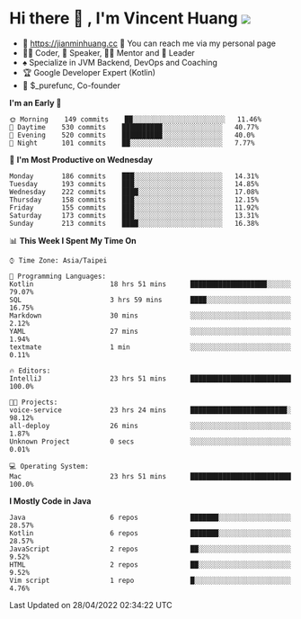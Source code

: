 # Hi there 👋 , I'm Vincent Huang ![](https://komarev.com/ghpvc/?username=Jian-Min-Huang)
- 💎 https://jianminhuang.cc 🙋 You can reach me via my personal page
- 👨‍💻 Coder, 🎤 Speaker, 👨‍🏫 Mentor and 🚀 Leader
- ♠️ Specialize in JVM Backend, DevOps and Coaching
- 🏆 Google Developer Expert (Kotlin)
- 💼 $_purefunc, Co-founder

<!--START_SECTION:waka-->
**I'm an Early 🐤** 

```text
🌞 Morning    149 commits    ██░░░░░░░░░░░░░░░░░░░░░░░   11.46% 
🌆 Daytime    530 commits    ██████████░░░░░░░░░░░░░░░   40.77% 
🌃 Evening    520 commits    ██████████░░░░░░░░░░░░░░░   40.0% 
🌙 Night      101 commits    ██░░░░░░░░░░░░░░░░░░░░░░░   7.77%

```
📅 **I'm Most Productive on Wednesday** 

```text
Monday       186 commits    ███░░░░░░░░░░░░░░░░░░░░░░   14.31% 
Tuesday      193 commits    ███░░░░░░░░░░░░░░░░░░░░░░   14.85% 
Wednesday    222 commits    ████░░░░░░░░░░░░░░░░░░░░░   17.08% 
Thursday     158 commits    ███░░░░░░░░░░░░░░░░░░░░░░   12.15% 
Friday       155 commits    ███░░░░░░░░░░░░░░░░░░░░░░   11.92% 
Saturday     173 commits    ███░░░░░░░░░░░░░░░░░░░░░░   13.31% 
Sunday       213 commits    ████░░░░░░░░░░░░░░░░░░░░░   16.38%

```


📊 **This Week I Spent My Time On** 

```text
⌚︎ Time Zone: Asia/Taipei

💬 Programming Languages: 
Kotlin                   18 hrs 51 mins      ███████████████████░░░░░░   79.07% 
SQL                      3 hrs 59 mins       ████░░░░░░░░░░░░░░░░░░░░░   16.75% 
Markdown                 30 mins             ░░░░░░░░░░░░░░░░░░░░░░░░░   2.12% 
YAML                     27 mins             ░░░░░░░░░░░░░░░░░░░░░░░░░   1.94% 
textmate                 1 min               ░░░░░░░░░░░░░░░░░░░░░░░░░   0.11%

🔥 Editors: 
IntelliJ                 23 hrs 51 mins      █████████████████████████   100.0%

🐱‍💻 Projects: 
voice-service            23 hrs 24 mins      ████████████████████████░   98.12% 
all-deploy               26 mins             ░░░░░░░░░░░░░░░░░░░░░░░░░   1.87% 
Unknown Project          0 secs              ░░░░░░░░░░░░░░░░░░░░░░░░░   0.01%

💻 Operating System: 
Mac                      23 hrs 51 mins      █████████████████████████   100.0%

```

**I Mostly Code in Java** 

```text
Java                     6 repos             ███████░░░░░░░░░░░░░░░░░░   28.57% 
Kotlin                   6 repos             ███████░░░░░░░░░░░░░░░░░░   28.57% 
JavaScript               2 repos             ██░░░░░░░░░░░░░░░░░░░░░░░   9.52% 
HTML                     2 repos             ██░░░░░░░░░░░░░░░░░░░░░░░   9.52% 
Vim script               1 repo              █░░░░░░░░░░░░░░░░░░░░░░░░   4.76%

```



 Last Updated on 28/04/2022 02:34:22 UTC
<!--END_SECTION:waka-->
